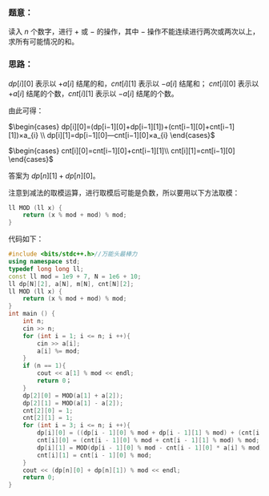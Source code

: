 ### 题意：
读入 $n$ 个数字，进行 $+$ 或 $-$ 的操作，其中 $-$ 操作不能连续进行两次或两次以上，求所有可能情况的和。

### 思路：
$dp[i][0]$ 表示以 $+a[i]$ 结尾的和，$cnt[i][1]$ 表示以 $-a[i]$ 结尾和；
$cnt[i][0]$ 表示以 $+a[i]$ 结尾的个数，$cnt[i][1]$ 表示以 $-a[i]$ 结尾的个数。

由此可得：

$\begin{cases} dp[i][0]=(dp[i−1][0]+dp[i−1][1])+(cnt[i−1][0]+cnt[i−1][1])×a_{i} \\
dp[i][1]=dp[i−1][0]—cnt[i−1][0]×a_{i} 
\end{cases}$

$\begin{cases}
cnt[i][0]=cnt[i−1][0]+cnt[i−1][1]\\ cnt[i][1]=cnt[i−1][0]
\end{cases}$
 
答案为 $dp[n][1] + dp[n][0]$。

注意到减法的取模运算，进行取模后可能是负数，所以要用以下方法取模：
```cpp
ll MOD (ll x) {
	return (x % mod + mod) % mod;
}

```
 代码如下：
```cpp
#include <bits/stdc++.h>//万能头最棒力
using namespace std;
typedef long long ll;
const ll mod = 1e9 + 7, N = 1e6 + 10;
ll dp[N][2], a[N], m[N], cnt[N][2];
ll MOD (ll x) { 
    return (x % mod + mod) % mod; 
} 
int main () { 
    int n; 
    cin >> n;
    for (int i = 1; i <= n; i ++){
        cin >> a[i];
        a[i] %= mod;
    }
    if (n == 1){
        cout << a[1] % mod << endl;
        return 0；
    }
    dp[2][0] = MOD(a[1] + a[2]);
    dp[2][1] = MOD(a[1] - a[2]);
    cnt[2][0] = 1;
    cnt[2][1] = 1;
    for (int i = 3; i <= n; i ++){
        dp[i][0] = ((dp[i - 1][0] % mod + dp[i - 1][1] % mod) + (cnt[i - 1][0] % mod + cnt[i - 1][1] % mod) * a[i] % mod) % mod;
        cnt[i][0] = (cnt[i - 1][0] % mod + cnt[i - 1][1] % mod) % mod;
        dp[i][1] = MOD(dp[i - 1][0] % mod - cnt[i - 1][0] * a[i] % mod);
        cnt[i][1] = cnt[i - 1][0] % mod;
    }
    cout << (dp[n][0] + dp[n][1]) % mod << endl;
    return 0;
}
```
